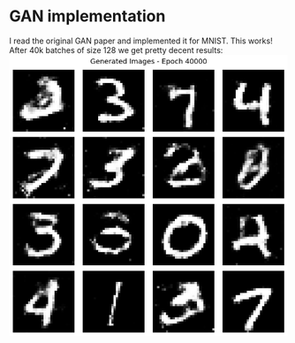 # GAN implementation

I read the original GAN paper and implemented it for MNIST. This works! After 40k batches of size 128 we get pretty decent results:
![Generated MNIST digits after 40k epochs](selected_images/progress_epoch_40000.png)


